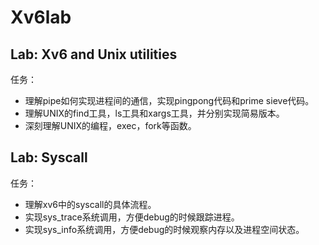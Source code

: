 # Xv6lab
## Lab: Xv6 and Unix utilities  
任务：  
* 理解pipe如何实现进程间的通信，实现pingpong代码和prime sieve代码。
* 理解UNIX的find工具，ls工具和xargs工具，并分别实现简易版本。
* 深刻理解UNIX的编程，exec，fork等函数。
## Lab: Syscall
任务：
* 理解xv6中的syscall的具体流程。
* 实现sys_trace系统调用，方便debug的时候跟踪进程。
* 实现sys_info系统调用，方便debug的时候观察内存以及进程空间状态。

